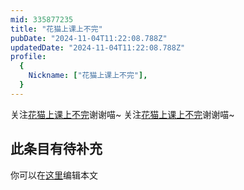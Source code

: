 ```yaml
---
mid: 335877235
title: "花猫上课上不完"
pubDate: "2024-11-04T11:22:08.788Z"
updatedDate: "2024-11-04T11:22:08.788Z"
profile:
  {
    Nickname: ["花猫上课上不完"],
  }
---
```


关注[花猫上课上不完](https://space.bilibili.com/335877235)谢谢喵~ 关注[花猫上课上不完](https://space.bilibili.com/335877235)谢谢喵~

## 此条目有待补充
你可以在[这里](https://github.com/Yuhanawa/VTuber.ICU-Content/edit/master/v/花猫上课上不完/index.md)编辑本文
